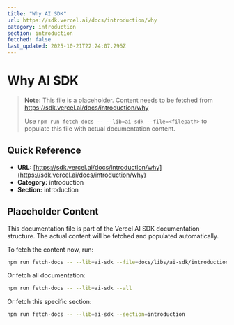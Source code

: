 ```yaml
---
title: "Why AI SDK"
url: https://sdk.vercel.ai/docs/introduction/why
category: introduction
section: introduction
fetched: false
last_updated: 2025-10-21T22:24:07.296Z
---
```


# Why AI SDK

> **Note:** This file is a placeholder. Content needs to be fetched from https://sdk.vercel.ai/docs/introduction/why
>
> Use `npm run fetch-docs -- --lib=ai-sdk --file=<filepath>` to populate this file with actual documentation content.

## Quick Reference

- **URL:** [https://sdk.vercel.ai/docs/introduction/why](https://sdk.vercel.ai/docs/introduction/why)
- **Category:** introduction
- **Section:** introduction

## Placeholder Content

This documentation file is part of the Vercel AI SDK documentation structure.
The actual content will be fetched and populated automatically.

To fetch the content now, run:

```bash
npm run fetch-docs -- --lib=ai-sdk --file=docs/libs/ai-sdk/introduction/why.md
```

Or fetch all documentation:

```bash
npm run fetch-docs -- --lib=ai-sdk --all
```

Or fetch this specific section:

```bash
npm run fetch-docs -- --lib=ai-sdk --section=introduction
```
